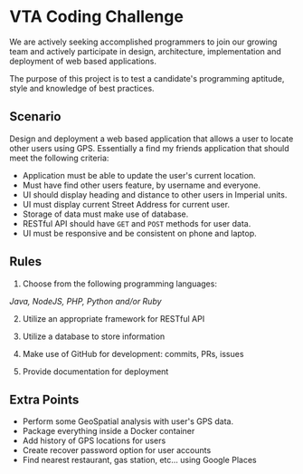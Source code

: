 # VTA Coding Challenge

We are actively seeking accomplished programmers to join our growing team and actively participate in design, architecture, implementation and deployment of web based applications.

The purpose of this project is to test a candidate's programming aptitude, style and knowledge of best practices.

## Scenario

Design and deployment a web based application that allows a user to locate other users using GPS. Essentially a find my friends application that should meet the following criteria:

* Application must be able to update the user's current location.
* Must have find other users feature, by username and everyone.
* UI should display heading and distance to other users in Imperial units.
* UI must display current Street Address for current user.
* Storage of data must make use of database.
* RESTful API should have `GET` and `POST` methods for user data.
* UI must be responsive and be consistent on phone and laptop.

## Rules

1. Choose from the following programming languages:

 *Java, NodeJS, PHP, Python and/or Ruby*

2. Utilize an appropriate framework for RESTful API

3. Utilize a database to store information

4. Make use of GitHub for development: commits, PRs, issues

5. Provide documentation for deployment

## Extra Points
* Perform some GeoSpatial analysis with user's GPS data.
* Package everything inside a Docker container
* Add history of GPS locations for users
* Create recover password option for user accounts
* Find nearest restaurant, gas station, etc... using Google Places
